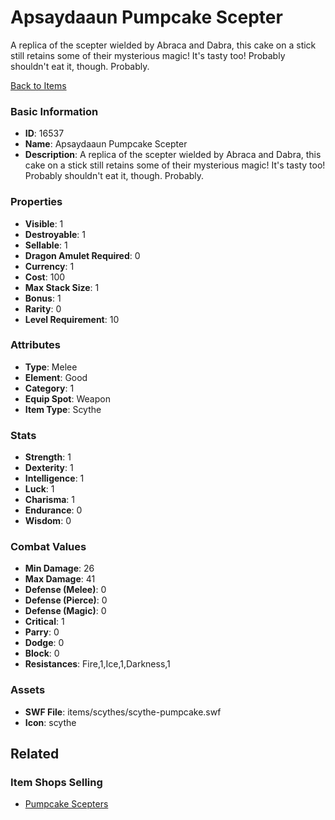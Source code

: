 # Apsaydaaun Pumpcake Scepter

A replica of the scepter wielded by Abraca and Dabra, this cake on a stick still retains some of their mysterious magic! It's tasty too! Probably shouldn't eat it, though. Probably.

[Back to Items](../items.md)

### Basic Information

- **ID**: 16537
- **Name**: Apsaydaaun Pumpcake Scepter
- **Description**: A replica of the scepter wielded by Abraca and Dabra, this cake on a stick still retains some of their mysterious magic! It&#039;s tasty too! Probably shouldn&#039;t eat it, though. Probably.

### Properties

- **Visible**: 1
- **Destroyable**: 1
- **Sellable**: 1
- **Dragon Amulet Required**: 0
- **Currency**: 1
- **Cost**: 100
- **Max Stack Size**: 1
- **Bonus**: 1
- **Rarity**: 0
- **Level Requirement**: 10

### Attributes

- **Type**: Melee
- **Element**: Good
- **Category**: 1
- **Equip Spot**: Weapon
- **Item Type**: Scythe

### Stats

- **Strength**: 1
- **Dexterity**: 1
- **Intelligence**: 1
- **Luck**: 1
- **Charisma**: 1
- **Endurance**: 0
- **Wisdom**: 0

### Combat Values

- **Min Damage**: 26
- **Max Damage**: 41
- **Defense (Melee)**: 0
- **Defense (Pierce)**: 0
- **Defense (Magic)**: 0
- **Critical**: 1
- **Parry**: 0
- **Dodge**: 0
- **Block**: 0
- **Resistances**: Fire,1,Ice,1,Darkness,1

### Assets

- **SWF File**: items/scythes/scythe-pumpcake.swf
- **Icon**: scythe

## Related

### Item Shops Selling

- [Pumpcake Scepters](../item-shops/521-pumpcake-scepters.md)

